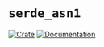 `serde_asn1`
============
[![Crate](https://img.shields.io/crates/d/serde_asn1.svg)](https://crates.io/crates/serde_asn1)
[![Documentation](https://docs.rs/serde_asn1/badge.svg)](https://docs.rs/serde_asn1/)
